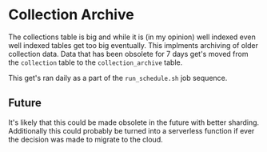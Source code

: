 # Collection Archive

The collections table is big and while it is (in my opinion) well indexed even well
indexed tables get too big eventually. This implments archiving of older collection
data. Data that has been obsolete for 7 days get's moved from the `collection` table
to the `collection_archive` table.

This get's ran daily as a part of the `run_schedule.sh` job sequence.

## Future

It's likely that this could be made obsolete in the future with better sharding.
Additionally this could probably be turned into a serverless function if ever the
decision was made to migrate to the cloud.
